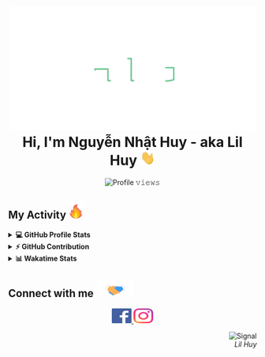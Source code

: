 <!-- Header -->
<h1 align="center">
  <img src="./images/logo.svg" width="500">
  <br>
  Hi, I'm Nguyễn Nhật Huy - aka Lil Huy <img src="./images/hi.gif" width="30px" height="30px">
</h1>

<!-- Counter -->
<p align="center">
  <img alt="Profile 𝚟𝚒𝚎𝚠𝚜" height="20px" src="https://hits.seeyoufarm.com/api/count/incr/badge.svg?url=https://github.com/oHTGo&count_bg=%23579E91&title_bg=%23555555&icon=&icon_color=%23E7E7E7&title=Views&edge_flat=false">
</p>

<!-- Dragon -->
<!-- <p align="center">
  <img alt="Dragon" height="300px" src="./images/dragon.png">
</p> -->

<!-- My Activity -->
<h2>My Activity <img src="./images/github-stats.gif" height="35px"></h2>
<details> 
  <summary><b>💻 GitHub Profile Stats</b></summary>
  <br>
  <p align="center">
    <img alt="Mosted used languages" src="https://github-readme-stats.vercel.app/api/top-langs/?username=oHTGo&layout=compact&theme=dark" height="192px"/>
    <br>
	  <img src="https://github-readme-stats.vercel.app/api?username=oHTGo&show_icons=true&icon_color=ffffff&theme=dark" alt="oHTGo's Github Stats" height="192px"/>
    <br>
    <b>Note:</b> Top languages is only a metric of the languages my public code consists of and doesn't reflect experience or skill level.
  </p>
</details>
<details>
  <summary><b>⚡ GitHub Contribution</b></summary>
  <br>
  <p><img alt="oHTGo's GitHub Contribution" src="https://github.com/oHTGo/oHTGo/blob/snake/snake.svg"/></p>
  <br>
</details>
<details> 
  <summary><b>📊 Wakatime Stats</b></summary>
  <br>
  
<!--START_SECTION:waka-->
**I'm a Night 🦉** 

```text
🌞 Morning    74 commits     ████░░░░░░░░░░░░░░░░░░░░░   16.37% 
🌆 Daytime    145 commits    ████████░░░░░░░░░░░░░░░░░   32.08% 
🌃 Evening    188 commits    ██████████░░░░░░░░░░░░░░░   41.59% 
🌙 Night      45 commits     ██░░░░░░░░░░░░░░░░░░░░░░░   9.96%

```
📅 **I'm Most Productive on Sunday** 

```text
Monday       69 commits     ███░░░░░░░░░░░░░░░░░░░░░░   15.27% 
Tuesday      81 commits     ████░░░░░░░░░░░░░░░░░░░░░   17.92% 
Wednesday    69 commits     ███░░░░░░░░░░░░░░░░░░░░░░   15.27% 
Thursday     35 commits     ██░░░░░░░░░░░░░░░░░░░░░░░   7.74% 
Friday       53 commits     ███░░░░░░░░░░░░░░░░░░░░░░   11.73% 
Saturday     62 commits     ███░░░░░░░░░░░░░░░░░░░░░░   13.72% 
Sunday       83 commits     ████░░░░░░░░░░░░░░░░░░░░░   18.36%

```


📊 **This Week I Spent My Time On** 

```text
⌚︎ Time Zone: Asia/Ho_Chi_Minh

💬 Programming Languages: 
Java                     4 hrs 37 mins       ████████░░░░░░░░░░░░░░░░░   35.12% 
TypeScript               4 hrs 12 mins       ████████░░░░░░░░░░░░░░░░░   31.95% 
JavaScript               1 hr 5 mins         ██░░░░░░░░░░░░░░░░░░░░░░░   8.3% 
JSON                     52 mins             █░░░░░░░░░░░░░░░░░░░░░░░░   6.62% 
Markdown                 49 mins             █░░░░░░░░░░░░░░░░░░░░░░░░   6.26%

🔥 Editors: 
VS Code                  13 hrs 10 mins      █████████████████████████   100.0%

```


<!--END_SECTION:waka-->
</details>

<!-- Connection -->
<h2> Connect with me <img src="./images/handshake.gif" height="35px"></h2>
<p align="center">
  <a href="https://facebook.com/nguyennhathuy.orit" target="_blank">
    <code><img src="./images/facebook.svg" alt="nguyennhathuy.orit" height="30" width="40"/></code>
  </a>
  <a href="https://instagram.com/_.lil.huy._" target="_blank">
    <code><img src="./images/instagram.svg" alt="_.lil.huy._" height="30" width="40"/></code>
  </a>
</p>

<!-- Signal -->
<p align="right">
  <img alt="Signal" height="25px" src="https://media.giphy.com/media/hlRzt8TxCNVcEZBt9w/giphy.gif">
  <br>
  <em>Lil Huy</em>
</p>
